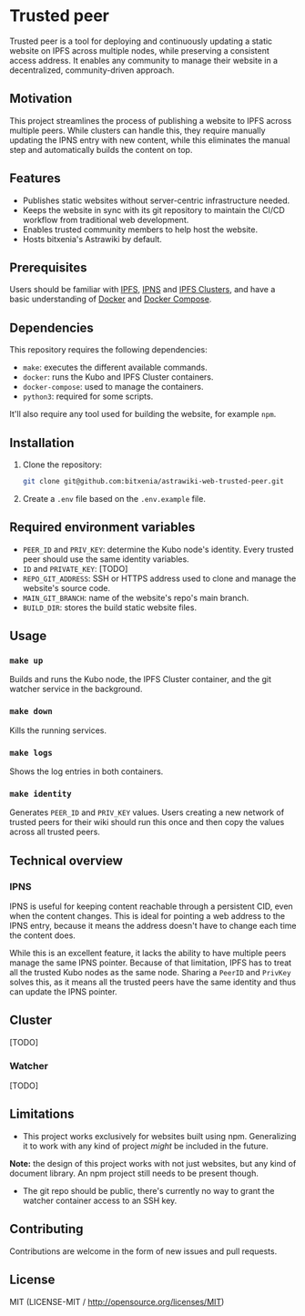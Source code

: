 # Trusted peer

Trusted peer is a tool for deploying and continuously updating a static website
on IPFS across multiple nodes, while preserving a consistent access address. It
enables any community to manage their website in a decentralized,
community-driven approach.

## Motivation

This project streamlines the process of publishing a website to IPFS across
multiple peers. While clusters can handle this, they require manually updating
the IPNS entry with new content, while this eliminates the manual step and
automatically builds the content on top.

## Features

- Publishes static websites without server-centric infrastructure needed.
- Keeps the website in sync with its git repository to maintain the CI/CD
  workflow from traditional web development.
- Enables trusted community members to help host the website.
- Hosts bitxenia's Astrawiki by default.

## Prerequisites

Users should be familiar with [IPFS](https://docs.ipfs.tech/),
[IPNS](https://docs.ipfs.tech/concepts/ipns/) and
[IPFS Clusters](https://ipfscluster.io/documentation/), and have a basic
understanding of [Docker](https://docs.docker.com/) and
[Docker Compose](https://docs.docker.com/compose/).

## Dependencies

This repository requires the following dependencies:

- `make`: executes the different available commands.
- `docker`: runs the Kubo and IPFS Cluster containers.
- `docker-compose`: used to manage the containers.
- `python3`: required for some scripts.

It'll also require any tool used for building the website, for example `npm`.

## Installation

1. Clone the repository:

   ```sh
   git clone git@github.com:bitxenia/astrawiki-web-trusted-peer.git
   ```

2. Create a `.env` file based on the `.env.example` file.

## Required environment variables

- `PEER_ID` and `PRIV_KEY`: determine the Kubo node's identity. Every trusted
  peer should use the same identity variables.
- `ID` and `PRIVATE_KEY`: [TODO]
- `REPO_GIT_ADDRESS`: SSH or HTTPS address used to clone and manage the
  website's source code.
- `MAIN_GIT_BRANCH`: name of the website's repo's main branch.
- `BUILD_DIR`: stores the build static website files.

## Usage

### `make up`

Builds and runs the Kubo node, the IPFS Cluster container, and the git watcher
service in the background.

### `make down`

Kills the running services.

### `make logs`

Shows the log entries in both containers.

### `make identity`

Generates `PEER_ID` and `PRIV_KEY` values. Users creating a new network of
trusted peers for their wiki should run this once and then copy the values
across all trusted peers.

## Technical overview

### IPNS

IPNS is useful for keeping content reachable through a persistent CID, even
when the content changes. This is ideal for pointing a web address to the IPNS
entry, because it means the address doesn't have to change each time the
content does.

While this is an excellent feature, it lacks the ability to have
multiple peers manage the same IPNS pointer. Because of that limitation, IPFS
has to treat all the trusted Kubo nodes as the same node. Sharing a `PeerID`
and `PrivKey` solves this, as it means all the trusted peers have the same
identity and thus can update the IPNS pointer.

## Cluster

[TODO]

### Watcher

[TODO]

## Limitations

- This project works exclusively for websites built using npm. Generalizing it to
  work with any kind of project _might_ be included in the future.

**Note:** the design of this project works with not just websites, but any kind of
document library. An npm project still needs to be present though.

- The git repo should be public, there's currently no way to grant the watcher
  container access to an SSH key.

## Contributing

Contributions are welcome in the form of new issues and pull requests.

## License

MIT (LICENSE-MIT / http://opensource.org/licenses/MIT)
